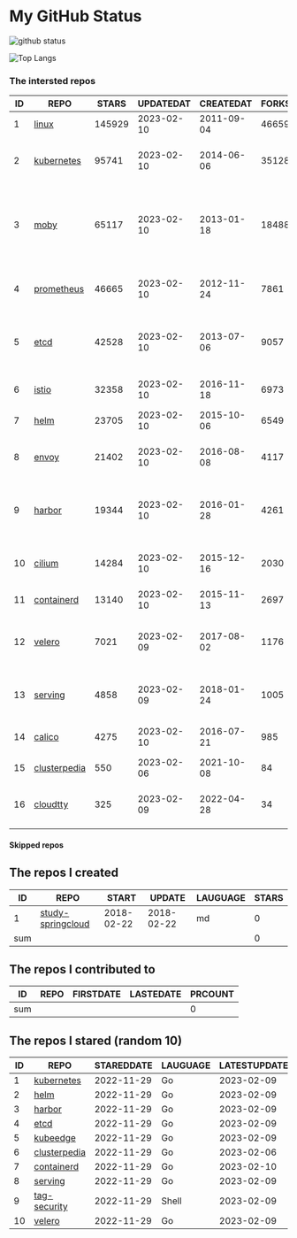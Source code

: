 # My GitHub Status

<img src="https://github-readme-stats-1.yihong0618.vercel.app/api?username=daoqingniu&show_icons=true&&&hide_title=true&count_private=true" alt="github status" />

![Top Langs](https://github-readme-stats-1.yihong0618.vercel.app/api/top-langs/?username=daoqingniu&layout=compact)

<!--START_SECTION:github_repos-->
### The intersted repos
| ID |                              REPO                               | STARS  | UPDATEDAT  | CREATEDAT  | FORKSCOUNT |                                              DESCRIPTIONS                                              |
|----|-----------------------------------------------------------------|--------|------------|------------|------------|--------------------------------------------------------------------------------------------------------|
|  1 | [linux](https://github.com/torvalds/linux)                      | 145929 | 2023-02-10 | 2011-09-04 |      46659 | Linux kernel source tree                                                                               |
|  2 | [kubernetes](https://github.com/kubernetes/kubernetes)          |  95741 | 2023-02-10 | 2014-06-06 |      35128 | Production-Grade Container Scheduling and Management                                                   |
|  3 | [moby](https://github.com/moby/moby)                            |  65117 | 2023-02-10 | 2013-01-18 |      18488 | Moby Project - a collaborative project for the container ecosystem to assemble container-based systems |
|  4 | [prometheus](https://github.com/prometheus/prometheus)          |  46665 | 2023-02-10 | 2012-11-24 |       7861 | The Prometheus monitoring system and time series database.                                             |
|  5 | [etcd](https://github.com/etcd-io/etcd)                         |  42528 | 2023-02-10 | 2013-07-06 |       9057 | Distributed reliable key-value store for the most critical data of a distributed system                |
|  6 | [istio](https://github.com/istio/istio)                         |  32358 | 2023-02-10 | 2016-11-18 |       6973 | Connect, secure, control, and observe services.                                                        |
|  7 | [helm](https://github.com/helm/helm)                            |  23705 | 2023-02-10 | 2015-10-06 |       6549 | The Kubernetes Package Manager                                                                         |
|  8 | [envoy](https://github.com/envoyproxy/envoy)                    |  21402 | 2023-02-10 | 2016-08-08 |       4117 | Cloud-native high-performance edge/middle/service proxy                                                |
|  9 | [harbor](https://github.com/goharbor/harbor)                    |  19344 | 2023-02-10 | 2016-01-28 |       4261 | An open source trusted cloud native registry project that stores, signs, and scans content.            |
| 10 | [cilium](https://github.com/cilium/cilium)                      |  14284 | 2023-02-10 | 2015-12-16 |       2030 | eBPF-based Networking, Security, and Observability                                                     |
| 11 | [containerd](https://github.com/containerd/containerd)          |  13140 | 2023-02-10 | 2015-11-13 |       2697 | An open and reliable container runtime                                                                 |
| 12 | [velero](https://github.com/vmware-tanzu/velero)                |   7021 | 2023-02-09 | 2017-08-02 |       1176 | Backup and migrate Kubernetes applications and their persistent volumes                                |
| 13 | [serving](https://github.com/knative/serving)                   |   4858 | 2023-02-09 | 2018-01-24 |       1005 | Kubernetes-based, scale-to-zero, request-driven compute                                                |
| 14 | [calico](https://github.com/projectcalico/calico)               |   4275 | 2023-02-10 | 2016-07-21 |        985 | Cloud native networking and network security                                                           |
| 15 | [clusterpedia](https://github.com/clusterpedia-io/clusterpedia) |    550 | 2023-02-06 | 2021-10-08 |         84 | The Encyclopedia of Kubernetes clusters                                                                |
| 16 | [cloudtty](https://github.com/cloudtty/cloudtty)                |    325 | 2023-02-09 | 2022-04-28 |         34 | A Friendly Kubernetes CloudShell (Web Terminal) !                                                      |



#### Skipped repos
<!--END_SECTION:github_repos-->

<!--START_SECTION:my_github-->
## The repos I created
| ID  |                                 REPO                                 |   START    |   UPDATE   | LAUGUAGE | STARS |
|-----|----------------------------------------------------------------------|------------|------------|----------|-------|
|   1 | [study-springcloud](https://github.com/daoqingniu/study-springcloud) | 2018-02-22 | 2018-02-22 | md       |     0 |
| sum |                                                                      |            |            |          |     0 |

## The repos I contributed to
| ID  | REPO | FIRSTDATE | LASTEDATE | PRCOUNT |
|-----|------|-----------|-----------|---------|
| sum |      |           |           |       0 |

## The repos I stared (random 10)
| ID |                              REPO                               | STAREDDATE | LAUGUAGE | LATESTUPDATE |
|----|-----------------------------------------------------------------|------------|----------|--------------|
|  1 | [kubernetes](https://github.com/kubernetes/kubernetes)          | 2022-11-29 | Go       | 2023-02-09   |
|  2 | [helm](https://github.com/helm/helm)                            | 2022-11-29 | Go       | 2023-02-09   |
|  3 | [harbor](https://github.com/goharbor/harbor)                    | 2022-11-29 | Go       | 2023-02-09   |
|  4 | [etcd](https://github.com/etcd-io/etcd)                         | 2022-11-29 | Go       | 2023-02-09   |
|  5 | [kubeedge](https://github.com/kubeedge/kubeedge)                | 2022-11-29 | Go       | 2023-02-09   |
|  6 | [clusterpedia](https://github.com/clusterpedia-io/clusterpedia) | 2022-11-29 | Go       | 2023-02-06   |
|  7 | [containerd](https://github.com/containerd/containerd)          | 2022-11-29 | Go       | 2023-02-10   |
|  8 | [serving](https://github.com/knative/serving)                   | 2022-11-29 | Go       | 2023-02-09   |
|  9 | [tag-security](https://github.com/cncf/tag-security)            | 2022-11-29 | Shell    | 2023-02-09   |
| 10 | [velero](https://github.com/vmware-tanzu/velero)                | 2022-11-29 | Go       | 2023-02-09   |

<!--END_SECTION:my_github-->
